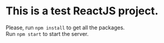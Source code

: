 # This is a test ReactJS project.

Please, run `npm install` to get all the packages. <br/>
Run `npm start` to start the server.
